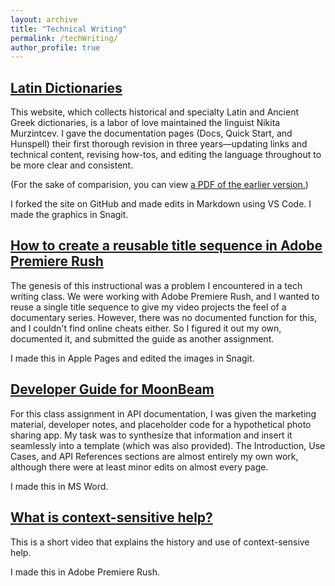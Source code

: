 ```yaml
---
layout: archive
title: "Technical Writing"
permalink: /techWriting/
author_profile: true
---
```

<p></p>
<p></p>

## [Latin Dictionaries](https://latin-dict.github.io)

This website, which collects historical and specialty Latin and Ancient Greek dictionaries, is a labor of love maintained the linguist Nikita Murzintcev. I gave the documentation pages (Docs, Quick Start, and Hunspell) their first thorough revision in three years—updating links and technical content, revising how-tos, and editing the language throughout to be more clear and consistent.

(For the sake of comparision, you can view [a PDF of the earlier version.](https://richardkf.github.io/techWriting/latin-dict.pdf))

I forked the site on GitHub and made edits in Markdown using VS Code. I made the graphics in Snagit.

## [How to create a reusable title sequence in Adobe Premiere Rush](https://richardkf.github.io/techWriting/faulkTitleSequence.pdf)

The genesis of this instructional was a problem I encountered in a tech writing class. We were working with Adobe Premiere Rush, and I wanted to reuse a single title sequence to give my video projects the feel of a documentary series. However, there was no documented function for this, and I couldn't find online cheats either. So I figured it out my own, documented it, and submitted the guide as another assignment.

I made this in Apple Pages and edited the images in Snagit.

## [Developer Guide for MoonBeam](https://richardkf.github.io/techWriting/faulk-moonbeam-guide.pdf)

For this class assignment in API documentation, I was given the marketing material, developer notes, and placeholder code for a hypothetical photo sharing app. My task was to synthesize that information and insert it seamlessly into a template (which was also provided). The Introduction, Use Cases, and API References sections are almost entirely my own work, although there were at least minor edits on almost every page.

I made this in MS Word.

## [What is context-sensitive help?](https://www.youtube.com/watch?v=xdOefghJR5o&t=2s)

This is a short video that explains the history and use of context-sensive help.

I made this in Adobe Premiere Rush.
